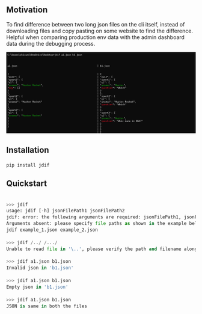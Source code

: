 ## Motivation

To find difference between two long json files on the cli itself, instead of downloading files and copy pasting on some website to find the difference. Helpful when comparing production env data with the admin dashboard data during the debugging process.

![alt text](visuals/jdif_cli.png)

## Installation

``pip install jdif``

## Quickstart

```python

>>> jdif
usage: jdif [-h] jsonFilePath1 jsonFilePath2
jdif: error: the following arguments are required: jsonFilePath1, jsonFilePath2
Arguments absent: please specify file paths as shown in the example below:
jdif example_1.json example_2.json

>>> jdif /../ /.../
Unable to read file in '\..', please verify the path and filename alongwith the extension

>>> jdif a1.json b1.json 
Invalid json in 'b1.json'

>>> jdif a1.json b1.json
Empty json in 'b1.json'

>>> jdif a1.json b1.json
JSON is same in both the files

